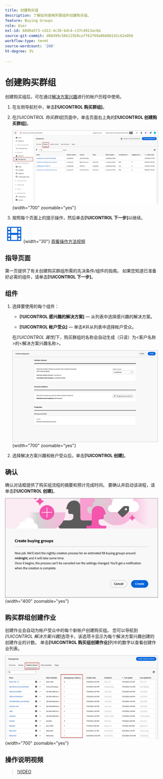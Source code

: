 ```yaml
---
title: 创建购买组
description: 了解如何使用所需组件创建购买组。
feature: Buying Groups
role: User
exl-id: 60d0a5f3-cd12-4c36-bdc4-c37c4913ac0a
source-git-commit: d68d99c56b125b9caff62f69a0b88b142c62e056
workflow-type: tm+mt
source-wordcount: '268'
ht-degree: 3%

---
```



# 创建购买群组

创建购买组后，可在通过[解决方案兴趣](./solution-interests.md)进行的帐户历程中使用。

1. 在左侧导航栏中，单击&#x200B;**[!UICONTROL 购买群组]**。

1. 在&#x200B;_[!UICONTROL 购买群组]_&#x200B;页面中，单击页面右上角的&#x200B;**[!UICONTROL 创建购买群组]**。

   ![单击“创建购买群组”](./assets/buying-groups-create.png){width="700" zoomable="yes"}

1. 按照每个页面上的提示操作，然后单击&#x200B;**[!UICONTROL 下一步]**&#x200B;以继续。

![视频](../../assets/do-not-localize/icon-video.svg){width="30"} [观看操作方法视频](#how-to-video)

## 指导页面

第一页提供了有关创建购买群组所需的先决条件/组件的指南。 如果您知道已准备好必需的组件，请单击&#x200B;**[!UICONTROL 下一步]**。

## 组件

1. 选择要使用的每个组件：

   * **[!UICONTROL 感兴趣的解决方案]** — 从列表中选择感兴趣的解决方案。

   * **[!UICONTROL 帐户受众]** — 单击#并从列表中选择帐户受众。

   在&#x200B;_[!UICONTROL 属性]_&#x200B;下，购买群组的名称会自动生成（只读）为&lt;客户名称>的&lt;解决方案兴趣名称>。

   ![单击“创建购买群组”](./assets/buying-groups-create-components.png){width="700" zoomable="yes"}

1. 选择解决方案兴趣和帐户受众后，单击&#x200B;**[!UICONTROL 创建]**。

## 确认

确认对话框提供了购买组流程的摘要和预计完成时间。 要确认并启动该进程，请单击&#x200B;**[!UICONTROL 创建]**。

![创建购买群组确认对话框](./assets/buying-groups-create-confirm.png){width="400" zoomable="yes"}

## 购买群组创建作业

创建作业会自动为帐户受众中的每个新帐户创建购买组。 您可以导航到&#x200B;_[!UICONTROL 解决方案兴趣]_&#x200B;选项卡，该选项卡显示为每个解决方案兴趣创建的创建作业的计数。 单击&#x200B;**[!UICONTROL 购买组创建作业]**&#x200B;列中的数字以查看创建作业列表。

![按解决方案兴趣购买小组工作](./assets/solution-interest-buying-group-jobs.png){width="700" zoomable="yes"}

<!-- Other buying group activities:

Member of buying group.
Assign a member of the buying group.
Remove a member of the buying group. -->

## 操作说明视频

>[!VIDEO](https://video.tv.adobe.com/v/3433081/?learn=on)
